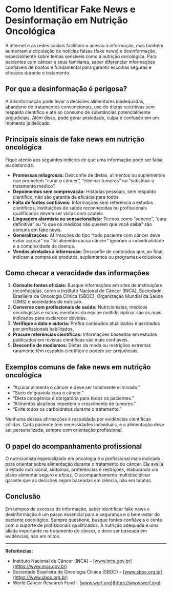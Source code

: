 
# Como Identificar Fake News e Desinformação em Nutrição Oncológica

A internet e as redes sociais facilitam o acesso à informação, mas também aumentam a circulação de notícias falsas (fake news) e desinformação, especialmente sobre temas sensíveis como a nutrição oncológica. Para pacientes com câncer e seus familiares, saber diferenciar informações confiáveis de boatos é fundamental para garantir escolhas seguras e eficazes durante o tratamento.

## Por que a desinformação é perigosa?

A desinformação pode levar a decisões alimentares inadequadas, abandono de tratamentos convencionais, uso de dietas restritivas sem respaldo científico e até ao consumo de substâncias potencialmente prejudiciais. Além disso, pode gerar ansiedade, culpa e confusão em um momento já delicado.

## Principais sinais de fake news em nutrição oncológica

Fique atento aos seguintes indícios de que uma informação pode ser falsa ou distorcida:

- **Promessas milagrosas:** Desconfie de dietas, alimentos ou suplementos que prometem “curar o câncer”, “eliminar tumores” ou “substituir o tratamento médico”.
- **Depoimentos sem comprovação:** Histórias pessoais, sem respaldo científico, não são garantia de eficácia para todos.
- **Falta de fontes confiáveis:** Informações sem referência a estudos científicos, instituições de saúde reconhecidas ou profissionais qualificados devem ser vistas com cautela.
- **Linguagem alarmista ou sensacionalista:** Termos como “veneno”, “cura definitiva” ou “o que os médicos não querem que você saiba” são comuns em fake news.
- **Generalizações:** Afirmações do tipo “todo paciente com câncer deve evitar açúcar” ou “tal alimento causa câncer” ignoram a individualidade e a complexidade da doença.
- **Vendas atreladas à informação:** Desconfie de conteúdos que, ao final, indicam a compra de produtos, suplementos ou programas exclusivos.

## Como checar a veracidade das informações

1. **Consulte fontes oficiais:** Busque informações em sites de instituições reconhecidas, como o Instituto Nacional de Câncer (INCA), Sociedade Brasileira de Oncologia Clínica (SBOC), Organização Mundial da Saúde (OMS) e sociedades de nutrição.
2. **Converse com profissionais de saúde:** Nutricionistas, médicos oncologistas e outros membros da equipe multidisciplinar são os mais indicados para esclarecer dúvidas.
3. **Verifique a data e autoria:** Prefira conteúdos atualizados e assinados por profissionais habilitados.
4. **Procure referências científicas:** Informações baseadas em estudos publicados em revistas científicas são mais confiáveis.
5. **Desconfie de modismos:** Dietas da moda ou restrições extremas raramente têm respaldo científico e podem ser prejudiciais.

## Exemplos comuns de fake news em nutrição oncológica

- “Açúcar alimenta o câncer e deve ser totalmente eliminado.”
- “Suco de graviola cura o câncer.”
- “Dieta cetogênica é obrigatória para todos os pacientes.”
- “Alimentos alcalinos impedem o crescimento de tumores.”
- “Evite todos os carboidratos durante o tratamento.”

Nenhuma dessas afirmações é respaldada por evidências científicas sólidas. Cada paciente tem necessidades individuais, e a alimentação deve ser personalizada, sempre com orientação profissional.

## O papel do acompanhamento profissional

O nutricionista especializado em oncologia é o profissional mais indicado para orientar sobre alimentação durante o tratamento do câncer. Ele avalia o estado nutricional, sintomas, preferências e restrições, elaborando um plano alimentar seguro e eficaz. O acompanhamento multidisciplinar garante que as decisões sejam baseadas em ciência, não em boatos.

## Conclusão

Em tempos de excesso de informação, saber identificar fake news e desinformação é um passo essencial para a segurança e o bem-estar do paciente oncológico. Sempre questione, busque fontes confiáveis e conte com o suporte de profissionais qualificados. A nutrição adequada é uma aliada importante no tratamento do câncer, e deve ser baseada em evidências, não em mitos.

---
**Referências:**
- Instituto Nacional de Câncer (INCA) – [www.inca.gov.br](https://www.inca.gov.br)
- Sociedade Brasileira de Oncologia Clínica (SBOC) – [www.sboc.org.br](https://www.sboc.org.br)
- World Cancer Research Fund – [www.wcrf.org](https://www.wcrf.org)
```
